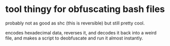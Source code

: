 # tool thingy for obfuscating bash files

probably not as good as shc (this is reversible) but still pretty cool.

encodes hexadecimal data, reverses it, and decodes it back into a weird file, and makes a script to deobfuscate and run it almost instantly.